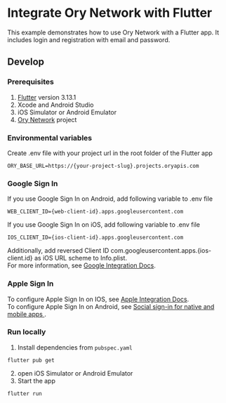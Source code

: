 # Integrate Ory Network with Flutter

This example demonstrates how to use Ory Network with a Flutter app. It includes
login and registration with email and password.

## Develop

### Prerequisites

1. [Flutter](https://docs.flutter.dev/get-started/install) version 3.13.1
2. Xcode and Android Studio
3. iOS Simulator or Android Emulator
4. [Ory Network](https://console.ory.sh/) project

### Environmental variables

Create .env file with your project url in the root folder of the Flutter app

```env
ORY_BASE_URL=https://{your-project-slug}.projects.oryapis.com
```

### Google Sign In
If you use Google Sign In on Android, add following variable to .env file
```env
WEB_CLIENT_ID={web-client-id}.apps.googleusercontent.com
```
If you use Google Sign In on iOS, add following variable to .env file
```env
IOS_CLIENT_ID={ios-client-id}.apps.googleusercontent.com
```
Additionally, add  reversed Client ID com.googleusercontent.apps.{ios-client.id} as iOS URL scheme to Info.plist.\
For more information, see [Google Integration Docs](https://www.ory.sh/docs/kratos/social-signin/google).

### Apple Sign In
To configure Apple Sign In on IOS, see [Apple Integration Docs](https://www.ory.sh/docs/kratos/social-signin/apple).\
To configure Apple Sign In on Android, see [Social sign-in for native and mobile apps
](https://www.ory.sh/docs/kratos/social-signin/native-apps).

### Run locally

1. Install dependencies from `pubspec.yaml`

```console
flutter pub get
```

2. open iOS Simulator or Android Emulator
3. Start the app

```console
flutter run
```
